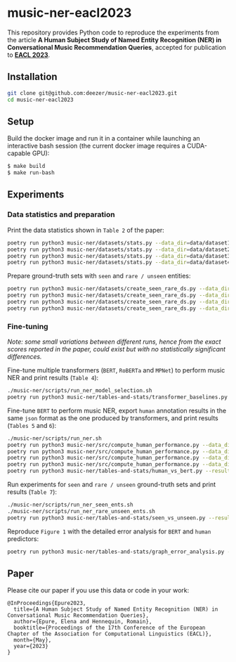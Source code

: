 # music-ner-eacl2023

This repository provides Python code to reproduce the experiments from the article **A Human Subject Study of Named Entity Recognition (NER) in Conversational Music Recommendation Queries**, accepted for publication to [**EACL 2023**](https://2023.eacl.org).

## Installation

```sh
git clone git@github.com:deezer/music-ner-eacl2023.git
cd music-ner-eacl2023
```

## Setup

Build the docker image and run it in a container while launching an interactive bash session (the current docker image requires a CUDA-capable GPU):

```sh
$ make build
$ make run-bash
```

## Experiments

### Data statistics and preparation

Print the data statistics shown in `Table 2` of the paper:

```bash
poetry run python3 music-ner/datasets/stats.py --data_dir=data/dataset1
poetry run python3 music-ner/datasets/stats.py --data_dir=data/dataset2
poetry run python3 music-ner/datasets/stats.py --data_dir=data/dataset3
poetry run python3 music-ner/datasets/stats.py --data_dir=data/dataset4
```

Prepare ground-truth sets with `seen` and `rare / unseen` entities:
```bash
poetry run python3 music-ner/datasets/create_seen_rare_ds.py --data_dir data/dataset1/ --th_seen=1 --th_rare_unseen=0
poetry run python3 music-ner/datasets/create_seen_rare_ds.py --data_dir data/dataset2/ --th_seen=1 --th_rare_unseen=0
poetry run python3 music-ner/datasets/create_seen_rare_ds.py --data_dir data/dataset3/ --th_seen=1 --th_rare_unseen=0
poetry run python3 music-ner/datasets/create_seen_rare_ds.py --data_dir data/dataset4/ --th_seen=1 --th_rare_unseen=0
```

### Fine-tuning

*Note: some small variations between different runs, hence from the exact scores reported in the paper, could exist but with no statistically significant differences.*

Fine-tune multiple transformers (`BERT`, `RoBERTa` and `MPNet`) to perform music NER and print results (`Table 4`):
```bash
./music-ner/scripts/run_ner_model_selection.sh
poetry run python3 music-ner/tables-and-stats/transformer_baselines.py --results_dir output
```

Fine-tune `BERT` to perform music NER, export `human` annotation results in the same `json` format as the one produced by transformers, and print results (`Tables 5` and `6`):
```bash
./music-ner/scripts/run_ner.sh
poetry run python3 music-ner/src/compute_human_performance.py --data_dir data/dataset1 --output_dir output/dataset1
poetry run python3 music-ner/src/compute_human_performance.py --data_dir data/dataset2 --output_dir output/dataset2
poetry run python3 music-ner/src/compute_human_performance.py --data_dir data/dataset3 --output_dir output/dataset3
poetry run python3 music-ner/src/compute_human_performance.py --data_dir data/dataset4 --output_dir output/dataset4
poetry run python3 music-ner/tables-and-stats/human_vs_bert.py --results_dir output
```

Run experiments for `seen` and `rare / unseen` ground-truth sets and print results (`Table 7`):
```bash
./music-ner/scripts/run_ner_seen_ents.sh
./music-ner/scripts/run_ner_rare_unseen_ents.sh
poetry run python3 music-ner/tables-and-stats/seen_vs_unseen.py --results_dir output
```

Reproduce `Figure 1` with the detailed error analysis for `BERT` and `human` predictors:
```bash
poetry run python3 music-ner/tables-and-stats/graph_error_analysis.py --results_dir output
```

## Paper

Please cite our paper if you use this data or code in your work:
```
@InProceedings{Epure2023,
  title={A Human Subject Study of Named Entity Recognition (NER) in Conversational Music Recommendation Queries},
  author={Epure, Elena and Hennequin, Romain},
  booktitle={Proceedings of the 17th Conference of the European Chapter of the Association for Computational Linguistics (EACL)},
  month={May},
  year={2023}
}
```

